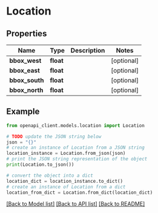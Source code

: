 # Location


## Properties

Name | Type | Description | Notes
------------ | ------------- | ------------- | -------------
**bbox_west** | **float** |  | [optional] 
**bbox_east** | **float** |  | [optional] 
**bbox_south** | **float** |  | [optional] 
**bbox_north** | **float** |  | [optional] 

## Example

```python
from openapi_client.models.location import Location

# TODO update the JSON string below
json = "{}"
# create an instance of Location from a JSON string
location_instance = Location.from_json(json)
# print the JSON string representation of the object
print(Location.to_json())

# convert the object into a dict
location_dict = location_instance.to_dict()
# create an instance of Location from a dict
location_from_dict = Location.from_dict(location_dict)
```
[[Back to Model list]](../README.md#documentation-for-models) [[Back to API list]](../README.md#documentation-for-api-endpoints) [[Back to README]](../README.md)


